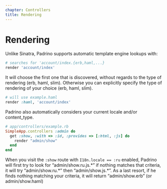 ```yaml
---
chapter: Controllers
title: Rendering
---
```


# Rendering

Unlike Sinatra, Padrino supports automatic template engine lookups with:

```ruby
# searches for 'account/index.{erb,haml,...}
render 'account/index'
```

It will choose the first one that is discovered, without regards to the type of
rendering (erb, haml, slim). Otherwise you can explicitly specify the type of
rendering of your choice (erb, haml, slim).

```ruby
# will use example.haml
render :haml, 'account/index'
```

Padrino also automatically considers your current locale and/or content\_type.

```ruby
# app/controllers/example.rb
SimpleApp.controllers :admin do
  get :show, :with => :id, :provides => [:html, :js] do
    render "admin/show"
  end
end
```

When you visit the `:show` route with `I18n.locale == :ru` enabled, Padrino will
first try to look for “admin/show.ru.js.\*” if nothing matches that criteria, it
will try “admin/show.ru.\*” then “admin/show.js.\*”. As a last resort, if he
finds nothing matching your criteria, it will return “admin/show.erb” (or
admin/show.haml)

